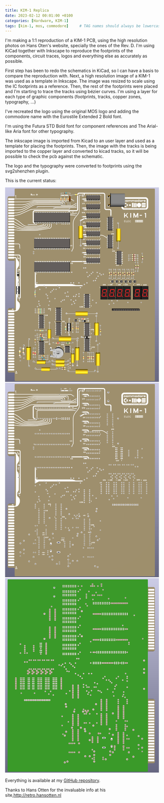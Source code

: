 ```yaml
---
title: KIM-1 Replica
date: 2023-02-12 00:01:00 +0100
categories: [Hardware, KIM-1]
tags: [kim-1, mos, commodore]     # TAG names should always be lowercase
---
```

I'm making a 1:1 reproduction of a KIM-1 PCB, using the high resolution photos on Hans Oten's website, specially the ones of the Rev. D. I'm using KiCad together with Inkscape to reproduce the footprints of the components, circuit traces, logos and everything else as accurately as possible.

First step has been to redo the schematics in KiCad, so I can have a basis to compare the reproduction with. Next, a high resolution image of a KIM-1 was used as a template in Inkscape. The image was resized to scale using the IC footprints as a reference. Then, the rest of the footprints were placed and I'm starting to trace the tracks using bézier curves. I'm using a layer for each type of graphic components (footprints, tracks, copper zones, typography, ...)

I've recreated the logo using the original MOS logo and adding the commodore name with the Eurostile Extended 2 Bold font.

I'm using the Futura STD Bold font for component references and The Arial-like Aria font for other typography.

The inkscape image is imported from Kicad to an user layer and used as a template for placing the footprints. Then, the image with the tracks is being imported to the copper layer and converted to kicad tracks, so it will be possible to check the pcb against the schematic.

The logo and the typography were converted to footprints using the svg2shenzhen plugin.

This is the current status:

![img-description](/assets/img/posts/2023-02-12-KIM-1-Replica/kim-1-components.png)
![img-description](/assets/img/posts/2023-02-12-KIM-1-Replica/kim-1-front.png)
![img-description](/assets/img/posts/2023-02-12-KIM-1-Replica/kim-1-back.png)

Everything is available at my [GitHub repository](https://github.com/eduardocasino/kim-1).

Thanks to Hans Otten for the invaluable info at his site,http://retro.hansotten.nl
